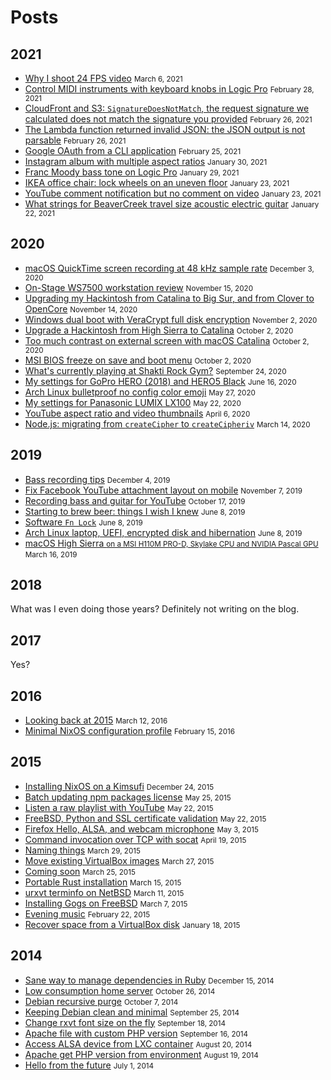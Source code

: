 Posts
=====

<div class="links posts">

2021
----

* [Why I shoot 24 FPS video](2021/03/why-i-shoot-24-fps-video.md) <small>March 6, 2021</small>
* [Control MIDI instruments with keyboard knobs in Logic Pro](2021/02/control-midi-instruments-keyboard-knobs-logic-pro.md) <small>February 28, 2021</small>
* [CloudFront and S3: `SignatureDoesNotMatch`, the request signature we calculated does not match the signature you provided](2021/02/cloudfront-s3-signature-does-not-match.md) <small>February 26, 2021</small>
* [The Lambda function returned invalid JSON: the JSON output is not parsable](2021/02/lambda-json-output-not-parsable.md) <small>February 26, 2021</small>
* [Google OAuth from a CLI application](2021/02/google-oauth-from-cli-application.md) <small>February 25, 2021</small>
* [Instagram album with multiple aspect ratios](2021/01/instagram-album-with-multiple-aspect-ratios.md) <small>January 30, 2021</small>
* [Franc Moody bass tone on Logic Pro](2021/01/franc-moody-bass-tone-logic-pro.md) <small>January 29, 2021</small>
* [IKEA office chair: lock wheels on an uneven floor](2021/01/ikea-office-chair-lock-wheels-uneven-floor.md) <small>January 23, 2021</small>
* [YouTube comment notification but no comment on video](2021/01/youtube-comment-notification-but-no-comment-on-video.md) <small>January 23, 2021</small>
* [What strings for BeaverCreek travel size acoustic electric guitar](2021/01/what-strings-for-beavercreek-travel-size-acoustic-electric-guitar.md) <small>January 22, 2021</small>

2020
----

* [macOS QuickTime screen recording at 48 kHz sample rate](2020/12/macos-quicktime-screen-recording-48-khz-sample-rate.md) <small>December 3, 2020</small>
* [On-Stage WS7500 workstation review](2020/11/on-stage-ws7500-workstation-review.md) <small>November 15, 2020</small>
* [Upgrading my Hackintosh from Catalina to Big Sur, and from Clover to OpenCore](2020/11/upgrading-hackintosh-catalina-big-sur-clover-opencore.md) <small>November 14, 2020</small>
* [Windows dual boot with VeraCrypt full disk encryption](2020/11/windows-dual-boot-veracrypt-full-disk-encryption.md) <small>November 2, 2020</small>
* [Upgrade a Hackintosh from High Sierra to Catalina](2020/10/upgrade-hackintosh-high-sierra-catalina.md) <small>October 2, 2020</small>
* [Too much contrast on external screen with macOS Catalina](2020/10/too-much-contrast-external-screen-macos-catalina.md) <small>October 2, 2020</small>
* [MSI BIOS freeze on save and boot menu](2020/10/msi-bios-freeze-on-save-and-boot-menu.md) <small>October 2, 2020</small>
* [What's currently playing at Shakti Rock Gym?](2020/09/what-s-currently-playing-at-shakti-rock-gym.md) <small>September 24, 2020</small>
* [My settings for GoPro HERO (2018) and HERO5 Black](2020/06/my-settings-for-gopro-hero-2018-and-hero5-black.md) <small>June 16, 2020</small>
* [Arch Linux bulletproof no config color emoji](2020/05/arch-linux-bulletproof-no-config-color-emoji.md) <small>May 27, 2020</small>
* [My settings for Panasonic LUMIX LX100](2020/05/my-settings-for-panasonic-lumix-lx100.md) <small>May 22, 2020</small>
* [YouTube aspect ratio and video thumbnails](2020/04/youtube-aspect-ratio-and-video-thumbnails.md) <small>April 6, 2020</small>
* [Node.js: migrating from `createCipher` to `createCipheriv`](2020/03/nodejs-migrating-createcipher-createcipheriv.md) <small>March 14, 2020</small>

2019
----

* [Bass recording tips](2019/12/bass-recording-tips.md) <small>December 4, 2019</small>
* [Fix Facebook YouTube attachment layout on mobile](2019/11/fix-facebook-youtube-attachment-layout-mobile.md) <small>November 7, 2019</small>
* [Recording bass and guitar for YouTube](2019/10/recording-bass-and-guitar-for-youtube.md) <small>October 17, 2019</small>
* [Starting to brew beer: things I wish I knew](2019/06/starting-to-brew-beer-things-i-wish-i-knew.md) <small>June 8, 2019</small>
* [Software `Fn Lock`](2019/06/software-fn-lock.md) <small>June 8, 2019</small>
* [Arch Linux laptop, UEFI, encrypted disk and hibernation](2019/06/arch-linux-laptop-uefi-encrypted-disk-hibernation.md) <small>June 8, 2019</small>
* [macOS High Sierra <small>on a MSI H110M PRO-D, Skylake CPU and NVIDIA Pascal GPU</small>](2019/03/macos-high-sierra-msi-h110m-pro-d-skylake-nvidia-pascal.md) <small>March 16, 2019</small>

2018
----

What was I even doing those years? Definitely not writing on the blog.

2017
----

Yes?

2016
----

* [Looking back at 2015](2016/03/looking-back-at-2015.md) <small>March 12, 2016</small>
* [Minimal NixOS configuration profile](2016/02/minimal-nixos-configuration-profile.md) <small>February 15, 2016</small>

2015
----

* [Installing NixOS on a Kimsufi](2015/12/installing-nixos-on-a-kimsufi.md) <small>December 24, 2015</small>
* [Batch updating npm packages license](2015/05/batch-updating-npm-packages-license.md) <small>May 25, 2015</small>
* [Listen a raw playlist with YouTube](2015/05/listen-a-raw-playlist-with-youtube.md) <small>May 22, 2015</small>
* [FreeBSD, Python and SSL certificate validation](2015/05/freebsd-python-and-ssl-certificate-validation.md) <small>May 22, 2015</small>
* [Firefox Hello, ALSA, and webcam microphone](2015/05/firefox-hello-alsa-and-webcam-microphone.md) <small>May 3, 2015</small>
* [Command invocation over TCP with socat](2015/04/command-invocation-over-tcp-with-socat.md) <small>April 19, 2015</small>
* [Naming things](2015/03/naming-things.md) <small>March 29, 2015</small>
* [Move existing VirtualBox images](2015/03/move-existing-virtualbox-images.md) <small>March 27, 2015</small>
* [Coming soon](2015/03/coming-soon.md) <small>March 25, 2015</small>
* [Portable Rust installation](2015/03/portable-rust-installation.md) <small>March 15, 2015</small>
* [urxvt terminfo on NetBSD](2015/03/urxvt-terminfo-on-netbsd.md) <small>March 11, 2015</small>
* [Installing Gogs on FreeBSD](2015/03/installing-gogs-on-freebsd.md) <small>March 7, 2015</small>
* [Evening music](2015/02/evening-music.md) <small>February 22, 2015</small>
* [Recover space from a VirtualBox disk](2015/01/recover-space-from-a-virtualbox-disk.md) <small>January 18, 2015</small>

2014
----

* [Sane way to manage dependencies in Ruby](2014/12/sane-way-to-manage-dependencies-in-ruby.md) <small>December 15, 2014</small>
* [Low consumption home server](2014/10/low-consumption-home-server.md) <small>October 26, 2014</small>
* [Debian recursive purge](2014/10/debian-recursive-purge.md) <small>October 7, 2014</small>
* [Keeping Debian clean and minimal](2014/09/keeping-debian-clean-and-minimal.md) <small>September 25, 2014</small>
* [Change rxvt font size on the fly](2014/09/change-rxvt-font-size-on-the-fly.md) <small>September 18, 2014</small>
* [Apache file with custom PHP version](2014/09/apache-file-with-custom-php-version.md) <small>September 16, 2014</small>
* [Access ALSA device from LXC container](2014/08/access-alsa-device-from-lxc-container.md) <small>August 20, 2014</small>
* [Apache get PHP version from environment](2014/08/apache-get-php-version-from-environment.md) <small>August 19, 2014</small>
* [Hello from the future](2014/07/hello-from-the-future.md) <small>July 1, 2014</small>

</div>
